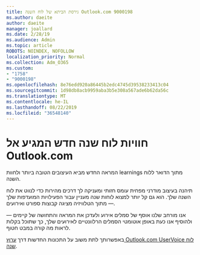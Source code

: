 ```yaml
---
title: גירסת הביתא של לוח השנה Outlook.com 9000198
ms.author: daeite
author: daeite
manager: joallard
ms.date: 2/28/19
ms.audience: Admin
ms.topic: article
ROBOTS: NOINDEX, NOFOLLOW
localization_priority: Normal
ms.collection: Adm_O365
ms.custom:
- "1758"
- "9000198"
ms.openlocfilehash: 8e76edd920a86445b2edc4745d39538233413c04
ms.sourcegitcommit: 1d98db8acb9959aba3b5e308a567ade6b62da56c
ms.translationtype: MT
ms.contentlocale: he-IL
ms.lasthandoff: 08/22/2019
ms.locfileid: "36548140"
---
```

# <a name="new-calendar-experiences-coming-to-outlookcom"></a>חוויות לוח שנה חדש המגיע אל Outlook.com

המראה החדש מביא העיצובים הטובה ביותר ולחוות learnings מתוך הדואר ללוח השנה.

תיהנה בעיצוב מודרני מפחית עומס חזותי ומעניקה לך דרכים מהירות כדי לנווט את לוח השנה שלך. הוא גם קל יותר למצוא לוחות שנה מעניין עבור הפעילויות המועדפות שלך — מתוך הטלוויזיה מציגה קבוצות ספורט ואירועים.

אנו מורחב שלנו אוסף של סמלים אירוע ולעדכן את המראה והתחושה של קיימים — ולהוסיף אנו כעת באופן אוטומטי הסמלים הרלוונטיים לאירועים שלך, כך שתוכל בקלות לראות מה קורה במבט חטוף.

באפשרותך לתת משוב על התכונות החדשות דרך [ערוץ Outlook.com UserVoice לוח שנה](https://outlook.uservoice.com/forums/601444-new-experiences-in-outlook-com?category_id=209197).